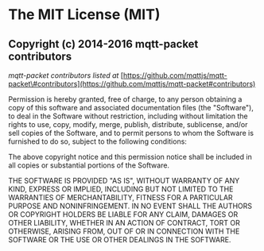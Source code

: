 # The MIT License \(MIT\)

## Copyright \(c\) 2014-2016 mqtt-packet contributors

_mqtt-packet contributors listed at_ [https://github.com/mqttjs/mqtt-packet\#contributors](https://github.com/mqttjs/mqtt-packet#contributors)

Permission is hereby granted, free of charge, to any person obtaining a copy of this software and associated documentation files \(the "Software"\), to deal in the Software without restriction, including without limitation the rights to use, copy, modify, merge, publish, distribute, sublicense, and/or sell copies of the Software, and to permit persons to whom the Software is furnished to do so, subject to the following conditions:

The above copyright notice and this permission notice shall be included in all copies or substantial portions of the Software.

THE SOFTWARE IS PROVIDED "AS IS", WITHOUT WARRANTY OF ANY KIND, EXPRESS OR IMPLIED, INCLUDING BUT NOT LIMITED TO THE WARRANTIES OF MERCHANTABILITY, FITNESS FOR A PARTICULAR PURPOSE AND NONINFRINGEMENT. IN NO EVENT SHALL THE AUTHORS OR COPYRIGHT HOLDERS BE LIABLE FOR ANY CLAIM, DAMAGES OR OTHER LIABILITY, WHETHER IN AN ACTION OF CONTRACT, TORT OR OTHERWISE, ARISING FROM, OUT OF OR IN CONNECTION WITH THE SOFTWARE OR THE USE OR OTHER DEALINGS IN THE SOFTWARE.

